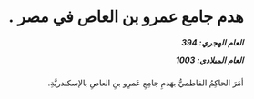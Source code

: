 <h1 dir="rtl">هدم جامع عمرو بن العاص في مصر .</h1>

<h5 dir="rtl">العام الهجري:  394

العام الميلادي: 1003

</h5>

<p dir="rtl">أمَرَ الحاكِمُ الفاطميُّ بهَدمِ جامِعِ عَمرِو بنِ العاصِ بالإسكندريَّةِ.</p></br>
